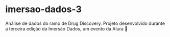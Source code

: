 # imersao-dados-3
Análise de dados do ramo de Drug Discovery. Projeto desenvolvido durante a terceira edição da Imersão Dados, um evento da Alura 🎲 
